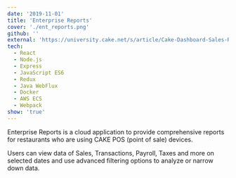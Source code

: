 ```yaml
---
date: '2019-11-01'
title: 'Enterprise Reports'
cover: './ent_reports.png'
github: ''
external: 'https://university.cake.net/s/article/Cake-Dashboard-Sales-Reports'
tech:
  - React
  - Node.js
  - Express
  - JavaScript ES6
  - Redux
  - Java WebFlux
  - Docker
  - AWS ECS
  - Webpack
show: 'true'
---
```


Enterprise Reports is a cloud application to provide comprehensive reports for restaurants who are using CAKE POS (point of sale) devices.

Users can view data of Sales, Transactions, Payroll, Taxes and more on selected dates and use advanced filtering options to analyze or narrow down data.
